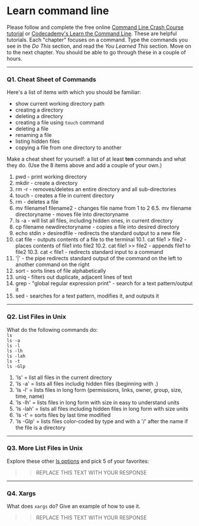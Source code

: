 # Learn command line

Please follow and complete the free online [Command Line Crash Course
tutorial](https://web.archive.org/web/20160708171659/http://cli.learncodethehardway.org/book/) or [Codecademy's Learn the Command Line](https://www.codecademy.com/learn/learn-the-command-line). These are helpful tutorials. Each "chapter" focuses on a command. Type the commands you see in the _Do This_ section, and read the _You Learned This_ section. Move on to the next chapter. You should be able to go through these in a couple of hours.

---

### Q1.  Cheat Sheet of Commands  

Here's a list of items with which you should be familiar:  
* show current working directory path
* creating a directory
* deleting a directory
* creating a file using `touch` command
* deleting a file
* renaming a file
* listing hidden files
* copying a file from one directory to another

Make a cheat sheet for yourself: a list of at least **ten** commands and what they do.  (Use the 8 items above and add a couple of your own.)  

> > 
1. pwd - print working directory
2. mkdir - create a directory
3. rm -r - removes/deletes an entire directory and all sub-directories
4. touch - creates a file in current directory
5. rm - deletes a file
6. mv filename1 filename2 - changes file name from 1 to 2 
6.5. mv filename directoryname - moves file into directoryname
7. ls -a - will list all files, including hidden ones, in current directory
8. cp filename newdirectoryname - copies a file into desired directory
9. echo stdin > desiredfile - redirects the standard output to a new file
10. cat file - outputs contents of a file to the terminal
10.1. cat file1 > file2 - places contents of file1 into file2
10.2. cat file1 >> file2 - appends file1 to file2
10.3. cat < file1 - redirects standard input to a command
11. '|' - the pipe redirects standard output of the command on the left to another command on the right
12. sort - sorts lines of file alphabetically
13. uniq - filters out duplicate, adjacent lines of text
14. grep - "global regular expression print" - search for a text pattern/output it
15. sed - searches for a text pattern, modifies it, and outputs it

---

### Q2.  List Files in Unix   

What do the following commands do:  
`ls`  
`ls -a`  
`ls -l`  
`ls -lh`  
`ls -lah`  
`ls -t`  
`ls -Glp`  

> > 
1. 'ls' = list all files in the current directory
2. 'ls -a' = lists all files includig hidden files (beginning with .)
3. 'ls -l' = lists files in long form (permissions, links, owner, group, size, time, name)
4. 'ls -lh' = lists files in long form with size in easy to understand units
5. 'ls -lah' = lists all files including hidden files in long form with size units
6. 'ls -t' = sorts files by last time modified 
7. 'ls -Glp' = lists files color-coded by type and with a '/' after the name if the file is a directory

---

### Q3.  More List Files in Unix  

Explore these other [ls options](http://www.techonthenet.com/unix/basic/ls.php) and pick 5 of your favorites:

> > REPLACE THIS TEXT WITH YOUR RESPONSE

---

### Q4.  Xargs   

What does `xargs` do? Give an example of how to use it.

> > REPLACE THIS TEXT WITH YOUR RESPONSE

 

